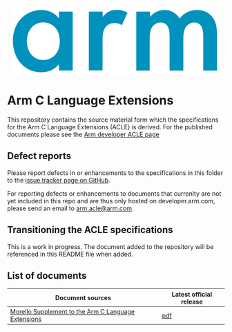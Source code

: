 <div align="center">
   <img src="Arm_logo_blue_RGB.svg" />
</div>

# Arm C Language Extensions

This repository contains the source material form which the
specifications for the Arm C Language Extensions (ACLE) is derived.
For the published documents please see the [Arm developer ACLE
page](https://developer.arm.com/architectures/system-architectures/software-standards/acle)

## Defect reports

Please report defects in or enhancements to the specifications in this folder to
the [issue tracker page on
GitHub](https://github.com/ARM-software/acle/issues).

For reporting defects or enhancements to documents that currenlty are not yet
included in this repo and are thus only hosted on developer.arm.com, please send
an email to arm.acle@arm.com.

## Transitioning the ACLE specifications

This is a work in progress. The document added to the repository will
be referenced in this README file when added.

## List of documents

Document sources                                                           | Latest official release
---                                                                        | ---
[Morello Supplement to the Arm C Language Extensions](morello/morello.rst) | [pdf](https://developer.arm.com/documentation/102273/latest)
